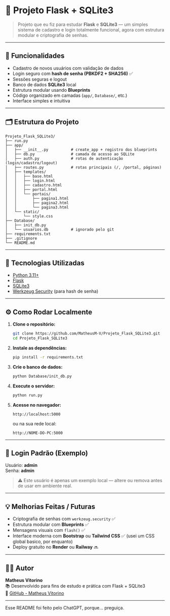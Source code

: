 # 🧠 Projeto Flask + SQLite3

> Projeto que eu fiz para estudar **Flask** e **SQLite3** — um simples sistema de cadastro e login totalmente funcional, agora com estrutura modular e criptografia de senhas.

---

## 🚀 Funcionalidades

- Cadastro de novos usuários com validação de dados  
- Login seguro com **hash de senha (PBKDF2 + SHA256)** ✅  
- Sessões seguras e logout  
- Banco de dados **SQLite3** local  
- Estrutura modular usando **Blueprints**  
- Código organizado em camadas (`app/`, `Database/`, etc.)  
- Interface simples e intuitiva

---

## 🗂️ Estrutura do Projeto

```
Projeto_Flask_SQLite3/
├── run.py
├── app/
│   ├── __init__.py          # create_app + registro dos blueprints
│   ├── db.py                # camada de acesso ao SQLite
│   ├── auth.py              # rotas de autenticação (login/cadastro/logout)
│   ├── routes.py            # rotas principais (/, /portal, páginas)
│   ├── templates/
│   │   ├── base.html
│   │   ├── login.html
│   │   ├── cadastro.html
│   │   ├── portal.html
│   │   └── portais/
│   │       ├── pagina1.html
│   │       ├── pagina2.html
│   │       └── pagina3.html
│   └── static/
│       └── style.css
├── Database/
│   ├── init_db.py
│   └── usuarios.db          # ignorado pelo git
├── requirements.txt
├── .gitignore
└── README.md
```

---

## 🧰 Tecnologias Utilizadas

- [Python 3.11+](https://www.python.org/)  
- [Flask](https://flask.palletsprojects.com/)  
- [SQLite3](https://www.sqlite.org/)  
- [Werkzeug Security](https://werkzeug.palletsprojects.com/) (para hash de senha)

---

## ⚙️ Como Rodar Localmente

1. **Clone o repositório:**  
   ```bash
   git clone https://github.com/MatheusM-V/Projeto_Flask_SQLite3.git
   cd Projeto_Flask_SQLite3
   ```

2. **Instale as dependências:**  
   ```bash
   pip install -r requirements.txt
   ```

3. **Crie o banco de dados:**  
   ```bash
   python Database/init_db.py
   ```

4. **Execute o servidor:**  
   ```bash
   python run.py
   ```

5. **Acesse no navegador:**  
   ```
   http://localhost:5000
   ```
   ou na sua rede local:  
   ```
   http://NOME-DO-PC:5000
   ```

---

## 🔐 Login Padrão (Exemplo)

Usuário: **admin**  
Senha: **admin**  

> ⚠️ Este usuário é apenas um exemplo local — altere ou remova antes de usar em ambiente real.

---

## 💡 Melhorias Feitas / Futuras

- Criptografia de senhas com `werkzeug.security` ✅  
- Estrutura modular com **Blueprints** ✅  
- Mensagens visuais com `flash()` ✅  
- Interface moderna com **Bootstrap** ou **Tailwind CSS** ✅  (usei um CSS global basico, por enquanto)
- Deploy gratuito no **Render** ou **Railway** 🔜

---

## 🧑‍💻 Autor

**Matheus Vitorino**  
📚 Desenvolvido para fins de estudo e prática com Flask + SQLite3  
🔗 [GitHub - Matheus Vitorino](https://github.com/MatheusM-V)

---

Esse README foi feito pelo ChatGPT, porque... preguiça.

